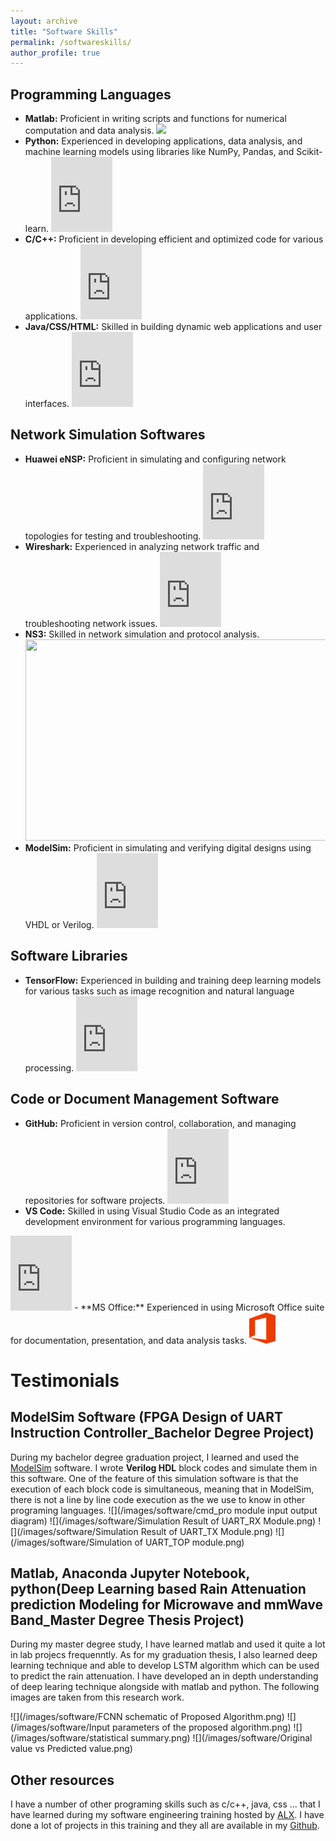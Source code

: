 ```yaml
---
layout: archive
title: "Software Skills"
permalink: /softwareskills/
author_profile: true
---
```


## Programming Languages
- **Matlab:** Proficient in writing scripts and functions for numerical computation and data analysis.  ![](/images/software/matlab)
- **Python:** Experienced in developing applications, data analysis, and machine learning models using libraries like NumPy, Pandas, and Scikit-learn.  
  <iframe src="https://onedrive.live.com/embed?resid=9CDDD6D29488136D%212001&authkey=!AAKs2eabiOD6AQU" width="98" height="120" frameborder="0" scrolling="no"></iframe>
- **C/C++:** Proficient in developing efficient and optimized code for various applications.  
  <iframe src="https://onedrive.live.com/embed?resid=9CDDD6D29488136D%211986&authkey=!AHzrzADjUJaqUJg" width="98" height="120" frameborder="0" scrolling="no"></iframe>
- **Java/CSS/HTML:** Skilled in building dynamic web applications and user interfaces.  
  <iframe src="https://onedrive.live.com/embed?resid=9CDDD6D29488136D%211993&authkey=!AMkH677vGwKInQQ" width="98" height="120" frameborder="0" scrolling="no"></iframe>

## Network Simulation Softwares
- **Huawei eNSP:** Proficient in simulating and configuring network topologies for testing and troubleshooting.  
  <iframe src="https://onedrive.live.com/embed?resid=9CDDD6D29488136D%211990&authkey=!AIDs5leiovvN3sc" width="98" height="120" frameborder="0" scrolling="no"></iframe>
- **Wireshark:** Experienced in analyzing network traffic and troubleshooting network issues.  
  <iframe src="https://onedrive.live.com/embed?resid=9CDDD6D29488136D%212008&authkey=!AEBl-3PIMRcbNjM" width="98" height="120" frameborder="0" scrolling="no"></iframe>
- **NS3:** Skilled in network simulation and protocol analysis.  
  <img src="https://onedrive.live.com/embed?resid=9CDDD6D29488136D%211999&authkey=%21AKvJf5MZNp5ylNs&width=563&height=322" width="563" height="322" />
- **ModelSim:** Proficient in simulating and verifying digital designs using VHDL or Verilog.  
  <iframe src="https://onedrive.live.com/embed?resid=9CDDD6D29488136D%211997&authkey=!ABkZN-JIYBOBuKw" width="98" height="120" frameborder="0" scrolling="no"></iframe>

## Software Libraries
- **TensorFlow:** Experienced in building and training deep learning models for various tasks such as image recognition and natural language processing.  
  <iframe src="https://onedrive.live.com/embed?resid=9CDDD6D29488136D%212006&authkey=!APYKUBdgd3d2_98" width="98" height="120" frameborder="0" scrolling="no"></iframe>

## Code or Document Management Software
- **GitHub:** Proficient in version control, collaboration, and managing repositories for software projects.  
  <iframe src="https://onedrive.live.com/embed?resid=9CDDD6D29488136D%211989&authkey=!AK_d_NWcfi_QsHY" width="98" height="120" frameborder="0" scrolling="no"></iframe>
- **VS Code:** Skilled in using Visual Studio Code as an integrated development environment for various programming languages.  
 <iframe src="https://onedrive.live.com/embed?resid=9CDDD6D29488136D%212007&authkey=!ALJO8Dtxj2_mG1Q" width="98" height="120" frameborder="0" scrolling="no"></iframe>
- **MS Office:** Experienced in using Microsoft Office suite for documentation, presentation, and data analysis tasks.  
  <img src="https://github.com/endalelegesse/endalelegesse.github.io/blob/main/images/software/MS%20Office.svg" alt="MS Office Logo" height="50">


# Testimonials


## ModelSim Software (FPGA Design of UART Instruction Controller_Bachelor Degree Project) 

During my bachelor degree graduation project, I learned and used the [ModelSim](https://www.intel.com/content/www/us/en/software-kit/750368/modelsim-intel-fpgas-standard-edition-software-version-18-1.html?) software. I wrote **Verilog HDL** block codes and simulate them in this software. One of the feature of this simulation software is that the execution of each block code is simultaneous, meaning that in ModelSim, there is not a line by line code execution as the we use to know in other programing languages. 
![](/images/software/cmd_pro module input output diagram)
![](/images/software/Simulation Result of UART_RX Module.png)
![](/images/software/Simulation Result of UART_TX Module.png)
![](/images/software/Simulation of UART_TOP module.png)

## Matlab, Anaconda Jupyter Notebook, python(Deep Learning based Rain Attenuation prediction Modeling for Microwave and mmWave Band_Master Degree Thesis Project)
During my master degree study, I have learned matlab and used it quite a lot in lab projecs frequenntly. As for my graduation thesis, I also learned deep learning technique and able to develop LSTM algorithm which can be used to predict the rain attenuation. I have developed an in depth understanding of deep learing technique alongside with matlab and python. The following images are taken from this research work. 

![](/images/software/FCNN schematic of  Proposed Algorithm.png)
![](/images/software/Input parameters of the proposed algorithm.png)
![](/images/software/statistical summary.png)
![](/images/software/Original value vs Predicted value.png)
## Other resources

I have a number of other programing skills such as c/c++, java, css ... that I have learned during my software engineering training hosted by [ALX](https://www.alxethiopia.com/software-engineering-plus/). I have done a lot of projects in this training and they all are available in my [Github](https://github.com/Endale24?tab=repositories). 

